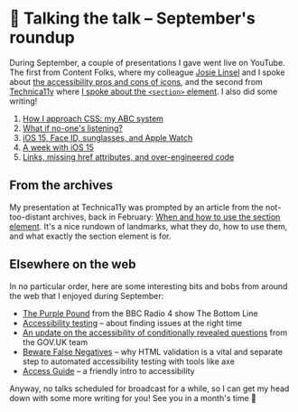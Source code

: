 # 📣 Talking the talk – September's roundup

During September, a couple of presentations I gave went live on YouTube. The first from Content Folks, where my colleague [Josie Linsel](https://twitter.com/josielinsel) and I spoke about [the accessibility pros and cons of icons](https://youtu.be/o5RmhzxudZU), and the second from [Technica11y](https://technica11y.org) where [I spoke about the `<section>` element](https://youtu.be/6YwUniqUJSM). I also did some writing!

1. [How I approach CSS: my ABC system](https://www.tempertemper.net/blog/how-i-approach-css-my-abc-system)
2. [What if no-one's listening?](https://www.tempertemper.net/blog/what-if-no-ones-listening)
3. [iOS 15, Face ID, sunglasses, and Apple Watch](https://www.tempertemper.net/blog/ios-15-face-id-sunglasses-and-apple-watch)
4. [A week with iOS 15](https://www.tempertemper.net/blog/a-week-with-ios-15)
5. [Links, missing href attributes, and over-engineered code](https://www.tempertemper.net/blog/links-missing-href-attributes-and-over-engineered-code)


## From the archives

My presentation at Technica11y was prompted by an article from the not-too-distant archives, back in February: [When and how to use the section element](https://www.tempertemper.net/blog/when-and-how-to-use-the-section-element). It's a nice rundown of landmarks, what they do, how to use them, and what exactly the section element is for.


## Elsewhere on the web

In no particular order, here are some interesting bits and bobs from around the web that I enjoyed during September:

- [The Purple Pound](https://www.bbc.co.uk/programmes/m000x6wk) from the BBC Radio 4 show The Bottom Line
- [Accessibility testing](https://adactio.com/journal/18458) – about finding issues at the right time
- [An update on the accessibility of conditionally revealed questions](https://accessibility.blog.gov.uk/2021/09/21/an-update-on-the-accessibility-of-conditionally-revealed-questions/) from the GOV.UK team
- [Beware False Negatives](https://adrianroselli.com/2021/09/beware-false-negatives.html) – why HTML validation is a vital and separate step to automated accessibility testing with tools like axe
- [Access Guide](https://www.accessguide.io/) – a friendly intro to accessibility

Anyway, no talks scheduled for broadcast for a while, so I can get my head down with some more writing for you! See you in a month's time 👋
